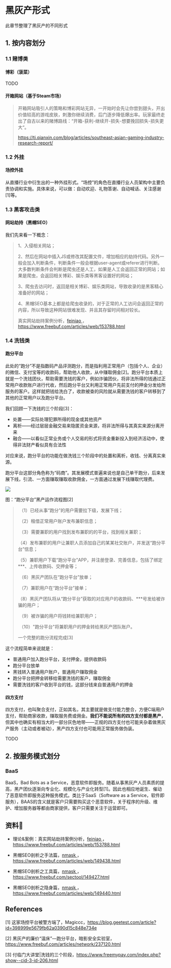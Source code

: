 # 黑灰产形式

此章节整理了黑灰产的不同形式



## 1. 按内容划分

### 1.1 赌博类



#### 博彩（菠菜）

TODO



#### 开箱网站（基于Steam市场）

>  开箱网站吸引人的策略和博彩网站无异，一开始时会先让你尝到甜头，开出价值较高的游戏皮肤，刺激你继续消费，后门逐步降低爆出率。玩家最终走出了自古以来的赌博路线：“开箱-获利-继续开-损失-想要挽回损失-损失更大“。
>
> https://ti.qianxin.com/blog/articles/southeast-asian-gaming-industry-research-report/
> 



### 1.2 外挂

#### 场控外挂

从直播行业中衍生出的一种外挂形式。“场控”的角色在直播行业人员架构中主要负责协调和实施。具体来说，可以做：自动欢迎、礼物答谢、自动喊话、关注感谢[1]等。



### 1.3 黑客攻击类

#### 网站劫持（黑帽SEO）

我们先来看一下概念：

>   1、入侵相关网站； 
>
>   2、然后在网站中插入JS或修改其配置文件，增加相应的劫持代码。另外一般会加入判断条件，判断条件一般会根据user-agent或referer进行判断。大多数判断条件会判断是爬虫还是人工，如果是人工会返回正常的网站；如果是爬虫，会返回相关博彩、娱乐类等黑客设置好的网站； 
>
>   3、爬虫去访问时，返回是相关博彩、娱乐类网站，导致收录的是黑客精心准备好的网站； 
>
>   4、黑帽SEO基本上都是给爬虫收录的，对于正常的人工访问会返回正常的内容，所以导致这种网站很难发现、并且其存留时间相对较长。
>
>   真实网站劫持案例分析，[feiniao ](https://www.freebuf.com/author/feiniao)，https://www.freebuf.com/articles/web/153788.html



### 1.4 洗钱类

#### 跑分平台

此处的“跑分”不是指数码产品评测跑分，而是指利用正常用户（包括个人、企业）的微信、支付宝等的收款码，帮助他人收款，从中赚取佣金[2]。跑分平台本质上就是一个洗钱团伙，帮助需要洗钱的客户，例如诈骗团伙，将非法所得的钱通过正常用户收款账户进行代收，然后跑分平台又利用正常用户先前支付的押金分发给所服务的客户。这样就把钱给洗白了，收款被查的风险就从需要洗钱的客户转移到了其他的正常用户以及跑分平台。

我们回顾一下洗钱的三个阶段[3]：

-   处置——实际处理犯罪所得的现金或其他资产
-   离析——经过层层金融交易来隐匿资金来源，将非法所得与其真实来源分离开来
-   融合——以看似正常业务或个人交易的形式将资金重新投入到经济活动中，使得非法财产看似具有合法性

对应来说，跑分平台的功能在做洗钱三个阶段中的处置和离析，收钱、分离真实来源。

跑分平台这部分角色称为“码商”。其发展模式普遍来说也是自己单干跑分，后来发展下线，引流、一方面赚取赚取收款佣金，一方面通过发展下线赚取代理费。

![](https://image-host-toky.oss-cn-shanghai.aliyuncs.com/20201009110144.png)

图：“跑分平台”黑产运作流程图[2]

>   ​    （1）已经从事“跑分”的用户需要拉下级，发展下线；
>
>   ​    （2）租借正常用户账户发布兼职信息；
>
>   ​    （3）需要兼职的用户找到发布兼职的的平台，找到相关兼职；
>
>   ​    （4）发布兼职的用户让兼职人员添加自己的某某社交账户，并发送“跑分平台”信息；
>
>   ​    （5）兼职用户下载“跑分平台”APP，并注册登录、完善信息，包括了绑定***、上传收款码、交押金等；
>
>   ​    （6）黑灰产团队在“跑分平台”放单；
>
>   ​    （7）兼职用户在“跑分平台”接单；
>
>   ​    （8）黑灰产团队将从“跑分平台”获取的对应用户的收款码、***号发给被诈骗的用户；
>
>   ​    （9）被诈骗的用户将钱转给兼职用户；
>
>   ​    （10）"跑分平台"将兼职用户的押金转给黑灰产团队账户。
>
>   一个完整的跑分流程完成[3]

这个流程简单来说就是：

-   普通用户加入跑分平台，支付押金，提供收款码
-   跑分平台放单
-   黑钱转入普通用户账户，普通用户赚取佣金
-   跑分平台把押金转移给需要洗钱的客户，赚取佣金
-   需要洗钱的客户收到平台的钱，这部分钱来自普通用户的押金

#### 四方支付

四方支付，也叫聚合支付，正如其名，其主要就是做支付能力整合，方便C端用户支付，帮助商家收款，赚取服务费或佣金。**我们不能说所有的四方支付都是黑产**，但其中也确实有相当大的一部分灰色地带——正规的四方支付也可能夹杂着做黑灰产服务（主动或者被动），黑产四方支付也可能用正常服务做伪装。

TODO



## 2. 按服务模式划分

### BaaS

BaaS，Bad Bots as a Service，恶意软件即服务。随着从事黑灰产人员素质的提高，黑产团伙逐渐向专业化、规模化与产业化转型[1]。因此也相应地诞生、催动了恶意软件即服务这种服务模式。类比于SaaS（Software as a Service，软件即服务），BAAS的含义就是客户只需要购买这个恶意软件，关于程序的升级、维护、增加服务器等都由商家提供，客户只需要关注于运营即可。









## 资料💾

-   理论&案例：真实网站劫持案例分析，[feiniao ](https://www.freebuf.com/author/feiniao)，https://www.freebuf.com/articles/web/153788.html

-   黑帽SEO剖析之手法篇，[nmask ](https://www.freebuf.com/author/nmask)，https://www.freebuf.com/articles/web/149438.html

-   黑帽SEO剖析之工具篇，[nmask ](https://www.freebuf.com/author/nmask)，https://www.freebuf.com/sectool/149427.html

-   黑帽SEO剖析之隐身篇，[nmask ](https://www.freebuf.com/author/nmask)，https://www.freebuf.com/articles/web/149440.html



## References

\[1] 这家场控平台被警方端了，Magiccc，https://blog.geetest.com/article?id=398999e5679fb62a0390d15c848e734e

\[2] 黑灰产的廉价“温床”—跑分平台，暗影安全实验室，https://www.freebuf.com/articles/network/237120.html

\[3] 付临门大讲堂|洗钱的三个阶段，https://www.freemypay.com/index.php?show--cid-3-id-206.html